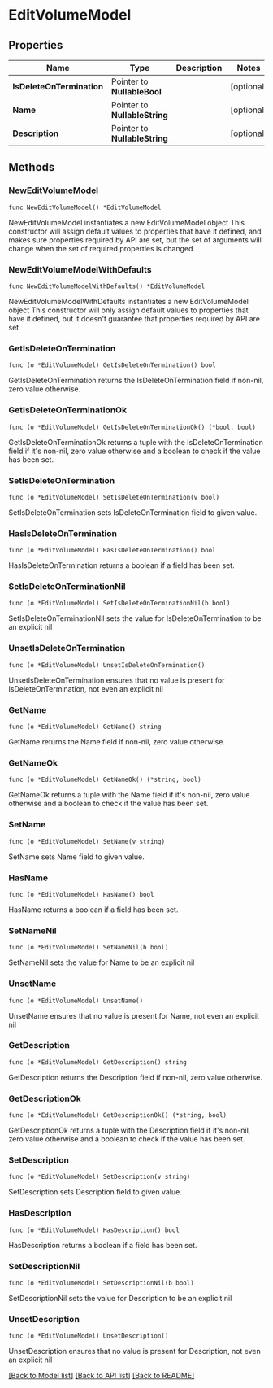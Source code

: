 # EditVolumeModel

## Properties

Name | Type | Description | Notes
------------ | ------------- | ------------- | -------------
**IsDeleteOnTermination** | Pointer to **NullableBool** |  | [optional] 
**Name** | Pointer to **NullableString** |  | [optional] 
**Description** | Pointer to **NullableString** |  | [optional] 

## Methods

### NewEditVolumeModel

`func NewEditVolumeModel() *EditVolumeModel`

NewEditVolumeModel instantiates a new EditVolumeModel object
This constructor will assign default values to properties that have it defined,
and makes sure properties required by API are set, but the set of arguments
will change when the set of required properties is changed

### NewEditVolumeModelWithDefaults

`func NewEditVolumeModelWithDefaults() *EditVolumeModel`

NewEditVolumeModelWithDefaults instantiates a new EditVolumeModel object
This constructor will only assign default values to properties that have it defined,
but it doesn't guarantee that properties required by API are set

### GetIsDeleteOnTermination

`func (o *EditVolumeModel) GetIsDeleteOnTermination() bool`

GetIsDeleteOnTermination returns the IsDeleteOnTermination field if non-nil, zero value otherwise.

### GetIsDeleteOnTerminationOk

`func (o *EditVolumeModel) GetIsDeleteOnTerminationOk() (*bool, bool)`

GetIsDeleteOnTerminationOk returns a tuple with the IsDeleteOnTermination field if it's non-nil, zero value otherwise
and a boolean to check if the value has been set.

### SetIsDeleteOnTermination

`func (o *EditVolumeModel) SetIsDeleteOnTermination(v bool)`

SetIsDeleteOnTermination sets IsDeleteOnTermination field to given value.

### HasIsDeleteOnTermination

`func (o *EditVolumeModel) HasIsDeleteOnTermination() bool`

HasIsDeleteOnTermination returns a boolean if a field has been set.

### SetIsDeleteOnTerminationNil

`func (o *EditVolumeModel) SetIsDeleteOnTerminationNil(b bool)`

 SetIsDeleteOnTerminationNil sets the value for IsDeleteOnTermination to be an explicit nil

### UnsetIsDeleteOnTermination
`func (o *EditVolumeModel) UnsetIsDeleteOnTermination()`

UnsetIsDeleteOnTermination ensures that no value is present for IsDeleteOnTermination, not even an explicit nil
### GetName

`func (o *EditVolumeModel) GetName() string`

GetName returns the Name field if non-nil, zero value otherwise.

### GetNameOk

`func (o *EditVolumeModel) GetNameOk() (*string, bool)`

GetNameOk returns a tuple with the Name field if it's non-nil, zero value otherwise
and a boolean to check if the value has been set.

### SetName

`func (o *EditVolumeModel) SetName(v string)`

SetName sets Name field to given value.

### HasName

`func (o *EditVolumeModel) HasName() bool`

HasName returns a boolean if a field has been set.

### SetNameNil

`func (o *EditVolumeModel) SetNameNil(b bool)`

 SetNameNil sets the value for Name to be an explicit nil

### UnsetName
`func (o *EditVolumeModel) UnsetName()`

UnsetName ensures that no value is present for Name, not even an explicit nil
### GetDescription

`func (o *EditVolumeModel) GetDescription() string`

GetDescription returns the Description field if non-nil, zero value otherwise.

### GetDescriptionOk

`func (o *EditVolumeModel) GetDescriptionOk() (*string, bool)`

GetDescriptionOk returns a tuple with the Description field if it's non-nil, zero value otherwise
and a boolean to check if the value has been set.

### SetDescription

`func (o *EditVolumeModel) SetDescription(v string)`

SetDescription sets Description field to given value.

### HasDescription

`func (o *EditVolumeModel) HasDescription() bool`

HasDescription returns a boolean if a field has been set.

### SetDescriptionNil

`func (o *EditVolumeModel) SetDescriptionNil(b bool)`

 SetDescriptionNil sets the value for Description to be an explicit nil

### UnsetDescription
`func (o *EditVolumeModel) UnsetDescription()`

UnsetDescription ensures that no value is present for Description, not even an explicit nil

[[Back to Model list]](../README.md#documentation-for-models) [[Back to API list]](../README.md#documentation-for-api-endpoints) [[Back to README]](../README.md)


